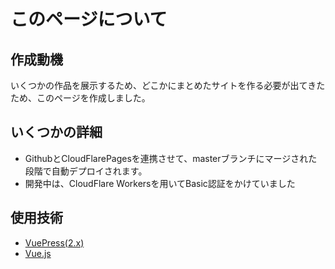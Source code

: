 # このページについて

## 作成動機
いくつかの作品を展示するため、どこかにまとめたサイトを作る必要が出てきたため、このページを作成しました。

## いくつかの詳細
- GithubとCloudFlarePagesを連携させて、masterブランチにマージされた段階で自動デプロイされます。
- 開発中は、CloudFlare Workersを用いてBasic認証をかけていました

## 使用技術
- [VuePress(2.x)](https://v2.vuepress.vuejs.org)
- [Vue.js](https://vuejs.org/)